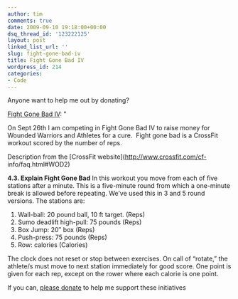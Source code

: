 ```yaml
---
author: tim
comments: true
date: 2009-09-10 19:18:00+00:00
dsq_thread_id: '123222125'
layout: post
linked_list_url: ''
slug: fight-gone-bad-iv
title: Fight Gone Bad IV
wordpress_id: 214
categories:
- Code
---
```


Anyone want to help me out by donating?  
  
[Fight Gone Bad IV](http://feedproxy.google.com/~r/timbroder/~3/PDBIQvyH3rY/):
"

On Sept 26th I am competing in Fight Gone Bad IV to raise money for Wounded
Warriors and Athletes for a cure.  Fight gone bad is a CrossFit workout scored
by the number of reps.

Description from the [CrossFit website](http://www.crossfit.com/cf-
info/faq.html#WOD2)

**4.3. Explain Fight Gone Bad**
    In this workout you move from each of five stations after a minute. This is a five-minute round from which a one-minute break is allowed before repeating. We’ve used this in 3 and 5 round versions. The stations are: 

  1. Wall-ball: 20 pound ball, 10 ft target. (Reps)
  2. Sumo deadlift high-pull: 75 pounds (Reps)
  3. Box Jump: 20″ box (Reps)
  4. Push-press: 75 pounds (Reps)
  5. Row: calories (Calories)

The clock does not reset or stop between exercises. On call of “rotate,” the
athlete/s must move to next station immediately for good score. One point is
given for each rep, except on the rower where each calorie is one point.

If you can, [please donate](http://bit.ly/2N8ifX) to help me support these
initiatives

